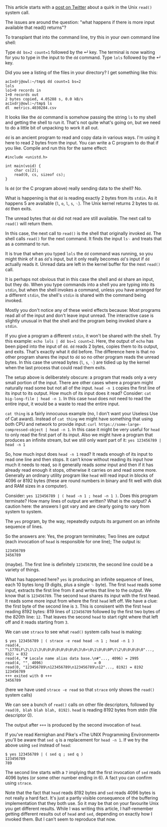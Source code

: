 This article starts with a [post on
Twitter](https://mobile.twitter.com/PrincenAlice/status/1125446258829725697)
about a quirk in the Unix `read()` system call.

The issues are around the question:
"what happens if there is more input available that read() returns"?

To transplant that into the command line,
try this in your own command line shell:

Type `dd bs=2 count=1` followed by the ↵ key.
The terminal is now waiting for you to type in the input to the
`dd` command.
Type `lols` followed by the ↵ key.

Did you see a listing of the files in your directory?
I get something like this:

    ac1xdrj@owl:~/tmp$ dd count=1 bs=2
    lols
    lo1+0 records in
    1+0 records out
    2 bytes copied, 4.05288 s, 0.0 kB/s
    ac1xdrj@owl:~/tmp$ ls
    dl  metrics.4030284.csv

It looks like the `dd` command is somehow
passing the string `ls` to my shell and getting the shell to run it.
That's not quite what's going on, but we need to do a little bit
of unpacking to work it all out.

`dd` is an ancient program to read and copy data in various ways. 
I'm using it here to read 2 bytes from the input.
You can write a C program to do that if you like.
Compile and run this for the same effect:

    #include <unistd.h>

    int main(void) {
        char cs[2];
        read(0, cs, sizeof cs);
    }

Is `dd` (or the C program above) really sending data to the shell? No.

What is happening is that `dd` is reading exactly 2 bytes from
its `stdin`.
As it happens 5 are available (`l`, `o`, `l`, `s`, `␊`).
The Unix kernel returns 2 bytes to `dd`.
`dd` then exits.

The unread bytes that `dd` did not read are still available.
The next call to `read()` will return them.

In this case, the next call to `read()` is
the shell that originally invoked `dd`.
The shell calls `read()` for the next command.
It finds the input `ls␊` and treats that as a command to run.

It is true that when you typed `lols` the `dd` command was running,
so you might think of it as `dd`'s input, but it only really
becomes `dd`'s input if `dd` actually reads it.
Unread data are left in the kernel buffer for the next `read()` call.

It is perhaps not obvious that
in this case the shell and `dd` share an input, but they do.
When you type commands into a shell you are typing into its `stdin`, 
but when the shell invokes a command,
unless you have arranged for a different `stdin`,
the shell's `stdin` is shared with the command being invoked.

Mostly you don't notice any of these weird effects because:
Most programs read all of the input and don't leave input unread.
The interactive case is slightly unusual in that the shell and
the program being invoked share a `stdin`.

If you give a program a different `stdin`,
it won't be shared with the shell.
Try this example: `echo lols | dd bs=1 count=2`.
Here, the output of `echo` has been piped into the input of `dd`.
`dd` reads 2 bytes, copies them to its output, and exits.
That's exactly what it did before.
The difference here is that no other program shares the input to
`dd` so no other program reads the unread bytes.
In this case the unread bytes (`l`, `s`, `␊`) are tidied up by
the kernel when the last process that could read them exits.

The setup above is deliberately obscure:
a program that reads only a very small portion of the input.
There are other cases where a program might naturally read some
but not all of the input.
`head -n 1` copies the first line of its input to its output.
How much of its input does it read?
Consider: `cat big-long-file | head -n 1`.
In this case `head` does not need to read the entire input,
it would be a waste to read the entire input.

`cat thing` is a fairly innocuous example
(no, I don't want your Useless Use of Cat award).
Instead of `cat thing` we might have something that using both
CPU and network to provide input:
`curl https://some-large-compressed-object | head -n 1`.
In this case it might be very useful for `head` to
only read the first part of its input.
Also we might have a program that produces an infinite stream,
but we still only want part of it:
`yes 123456789 | head -n 1`

So, how much input does `head -n 1` read?
It reads enough of its input to read one line and then stops.
It can't know without reading its input how much it needs to read,
so it generally reads _some_ input and then
if it has already read enough it stops,
otherwise it carries on and read some more.
Generally an ordinary utility program like `head` will read
input in blocks of 4096 or 8192 bytes
(these are round numbers in binary and
fit well with disk and RAM sizes in a computer).

Consider: `yes 123456789 | ( head -n 1 ; head -n 1 )`.
Does this program terminate?
How many lines of output are written?
What is the output?
A caution here: the answers I got vary and are clearly going to
vary from system to system.

The `yes` program, by the way, repeatedly outputs its argument
on an infinite sequence of lines.

So the answers are: Yes, the program terminates;
Two lines are output (each invocation of `head` is responsible for one line);
The output is:

    123456789
    3456789

(maybe). The first line is definitely `123456789`,
the second line could be a variety of things.

What has happened here?
`yes` is producing an infinite sequence of lines,
each 10 bytes long (9 digits, plus a single ␊ byte).
The first `head` reads some input, extracts the first line from
it and writes that line to the output.
We know that is `123456789`.
The second `head` shares its input with the first head.
It reads some more input from where the first `head` left off.
We have a clue: the first byte of the second line is `3`.
This is consisent with the first `head` reading 8192 bytes:
819 lines of `123456789` followed by the first two bytes of the
820th line: `12`.
That leaves the second `head` to start right where that left off
and it reads starting from `3`.

We can use `strace` to see what `read()` system calls `head` is
making:

    $ yes 123456789 | ( strace -e read head -n 1 ; head -n 1 )
    read(4, "\177ELF\2\1\1\3\0\0\0\0\0\0\0\0\3\0>\0\1\0\0\0P\t\2\0\0\0\0\0"..., 832) = 832
    read(4, "# Locale name alias data base.\n#"..., 4096) = 2995
    read(4, "", 4096)                       = 0
    read(0, "123456789\n123456789\n123456789\n12"..., 8192) = 8192
    123456789
    +++ exited with 0 +++
    3456789

(here we have used `strace -e read` so that `strace` only shows
the `read()` system calls)

We can see a bunch of `read()` calls on other file descriptors,
followed by `read(0, blah blah blah, 8192)`.
`head` is reading 8192 bytes from stdin (file descriptor 0).

The output after `+++` is produced by the second invocation of `head`.

If you've read Kernighan and Pike's «The UNIX Programming Environment»
you'll be aware that `sed q` is a replacement for `head -n 1`.
If we try the above using `sed` instead of `head`:

    $ yes 123456789 | ( sed q ; sed q )
    123456789
    789

The second line starts with a `7` implying that
the first invocation of `sed` reads 4096 bytes
(or some other number ending in 6).
A fact you can confirm using `strace`.

Note that the fact that `head` reads 8192 bytes and `sed` reads
4096 bytes is not really a hard fact.
It's just a partly visible consequence of the buffering
implementation that they both use.
So it may be that on your favourite Unix you get different results.
While I was writing this article,
I half-remember getting different results out of `head` and `sed`,
depending on exactly how I invoked them.
But I can't seem to reproduce that now.
